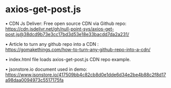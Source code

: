 # axios-get-post.js

• CDN Js Deliver: Free open source CDN via Github repo:
https://cdn.jsdelivr.net/gh/null-point-sys/axios-get-post.js@38dcd9b73e3cc17bd3d53e18e33bacdd7da2a231/

• Article to turn any github repo into a CDN : 
https://gomakethings.com/how-to-turn-any-github-repo-into-a-cdn/

• index.html file loads axios-get-post.js CDN repo example.

• jsonstore.io document used in demo: 
https://www.jsonstore.io/417509bb4c82cb8d0e1dde6d34e2be4b88c2f8d17a98daa0094973c5517175fa



